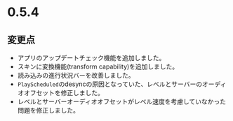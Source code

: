 # 0.5.4

## 変更点

- アプリのアップデートチェック機能を追加しました。
- スキンに変換機能(transform capability)を追加しました。
- 読み込みの進行状況バーを改善しました。
- `PlayScheduled`のdesyncの原因となっていた、レベルとサーバーのオーディオオフセットを修正しました。
- レベルとサーバーオーディオオフセットがレベル速度を考慮していなかった問題を修正しました。
